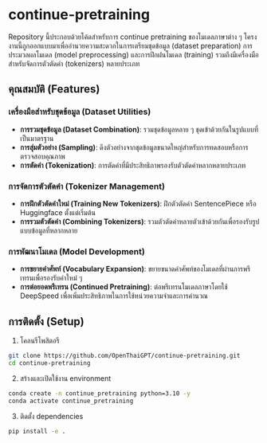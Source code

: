 # continue-pretraining

Repository นี้ประกอบด้วยโค้ดสำหรับการ continue pretraining ของโมเดลภาษาต่าง ๆ โครงงานนี้ถูกออกแบบมาเพื่ออำนวยความสะดวกในการเตรียมชุดข้อมูล (dataset preparation) การประมวลผลโมเดล (model preprocessing) และการฝึกฝนโมเดล (training) รวมถึงมีเครื่องมือสำหรับจัดการตัวตัดคำ (tokenizers) หลายประเภท

## คุณสมบัติ (Features)
### เครื่องมือสำหรับชุดข้อมูล (Dataset Utilities)
- **การรวมชุดข้อมูล (Dataset Combination)**: รวมชุดข้อมูลหลาย ๆ ชุดเข้าด้วยกันในรูปแบบที่เป็นมาตรฐาน
- **การสุ่มตัวอย่าง (Sampling)**: ดึงตัวอย่างจากชุดข้อมูลขนาดใหญ่สำหรับการทดสอบหรือการตรวจสอบคุณภาพ
- **การตัดคำ (Tokenization)**: การตัดคำที่มีประสิทธิภาพรองรับตัวตัดคำหลากหลายประเภท

### การจัดการตัวตัดคำ (Tokenizer Management)
- **การฝึกตัวตัดคำใหม่ (Training New Tokenizers)**: ฝึกตัวตัดคำ SentencePiece หรือ Huggingface ตั้งแต่เริ่มต้น
- **การรวมตัวตัดคำ (Combining Tokenizers)**: รวมตัวตัดคำหลายตัวเข้าด้วยกันเพื่อรองรับรูปแบบข้อมูลที่หลากหลาย

### การพัฒนาโมเดล (Model Development)
- **การขยายคำศัพท์ (Vocabulary Expansion)**: ขยายขนาดคำศัพท์ของโมเดลที่ผ่านการพรีเทรนเพื่อรองรับคำใหม่ ๆ
- **การต่อยอดพรีเทรน (Continued Pretraining)**: ต่อพรีเทรนโมเดลภาษาโดยใช้ DeepSpeed เพื่อเพิ่มประสิทธิภาพในการใช้หน่วยความจำและการคำนวณ

## การติดตั้ง (Setup)
1. โคลนรีโพสิตอรี
```bash
git clone https://github.com/OpenThaiGPT/continue-pretraining.git
cd continue-pretraining
```
2. สร้างและเปิดใช้งาน environment
```bash
conda create -n continue_pretraining python=3.10 -y
conda activate continue_pretraining
```
3. ติดตั้ง dependencies
```bash
pip install -e .
```
